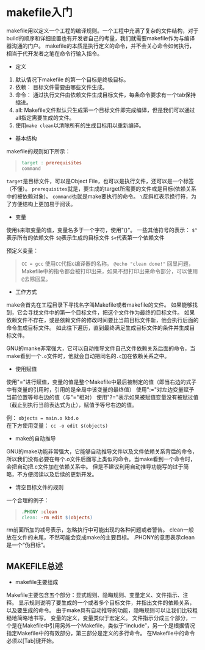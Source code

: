 # makefile入门

makefile用以定义一个工程的编译规则。一个工程中充满了复杂的文件结构，对于build的顺序和详细设置也有开发者自己的考量，我们就需要makefile作为与编译器沟通的门户。
makefile的本质是执行定义的命令，并不会关心命令如何执行，相当于代开发者之笔在命令行输入指令。

* 定义

1. 默认情况下makefile 的第一个目标是终极目标。
2. 依赖： 目标文件需要由哪些文件生成。
3. 命令： 通过执行文件由依赖文件生成目标文件，每条命令要求有一个tab保持缩进。
4. all: Makefile文件默认只生成第一个目标文件即完成编译，但是我们可以通过all指定需要生成的文件。
5. 使用`make clean`以清除所有的生成目标用以重新编译。

* 基本结构

makefile的规则如下所示：
>
> ```makefile
> target : prerequisites
> command
> ```

`target`是目标文件，可以是Object File，也可以是执行文件，还可以是一个标签（不懂）。
`prerequisites`就是，要生成的target所需要的文件或是目标(依赖关系中的被依赖对象)。
`command`也就是make要执行的命令。
`\`反斜杠表示换行符，为了方便结构上更加易于阅读。

* 变量

使用`$`来取变量的值，变量名多于一个字符，使用"()"。
一些其他符号的表示：
`$^`表示所有的依赖文件
`$@`表示生成的目标文件
`$<`代表第一个依赖文件

预定义变量：
> `CC = gcc`
使用`CC`代指c编译器的名称。
> `@echo "clean done!"`
回显问题，Makefile中的指令都会被打印出来，如果不想打印出来命令部分，可以使用`@`去除回显。

* 工作方式

make会首先在工程目录下寻找名字叫Makefile或者makefile的文件。
如果能够找到，它会寻找文件中的第一个目标文件，把这个文件作为最终的目标文件。
如果依赖文件不存在，或是依赖文件的修改时间要比当前目标文件新，他会执行后面的命令生成目标文件。
如此往下遍历，直到最终满足生成目标文件的条件并生成目标文件。

GNU的manke非常强大，它可以自动推导文件自己文件依赖关系后面的命令，当make看到一个`.o`文件时，他就会自动把同名的`.c`加在依赖关系之中。

* 使用赋值

使用"="进行赋值，变量的值是整个Makefile中最后被制定的值（即当右边的式子中有变量的引用时，引用的是全局中该变量的最终值）
使用":="对左边变量赋予当前位置等号右边的值（与"="相对）
使用"?="表示如果被赋值变量没有被赋过值（截止到执行当前表达式为止），赋值予等号右边的值。

例：
`objects = main.o kbd.o`  
在下方使用变量：
`cc -o edit $(objects)`

* make的自动推导

GNU的make功能非常强大，它能够自动推导文件以及文件依赖关系背后的命令，所以我们没有必要在每个.o文件后面写上类似的命令。当make看到一个命令时，会把自动把.c文件加在依赖关系中。
但是不建议利用自动推导功能写的过于简略，不方便阅读以及后续的更新开发。

* 清空目标文件的规则

一个合理的例子：

> ```makefile
> .PHONY :clean
> clean: -rm edit $(objects)
> ```

rm前面所加的减号表示，忽略执行中可能出现的各种问题或者警告。
clean一般放在文件的末尾，不然可能会变成make的主要目标。
.PHONY的意思表示clean是一个“伪目标”。

## MAKEFILE总述

* makefile主要组成

Makefile主要包含五个部分：显式规则、隐晦规则、变量定义、文件指示、注释。
显示规则说明了要生成的一个或者多个目标文件，并指出文件的依赖关系，以及要生成的命令。
由于make具有自动推导的功能，隐晦规则可以让我们比较粗糙地简略地书写。
变量的定义，变量类似于宏定义。
文件指示分成三个部分，一个是在Makefile中引用另外一个Makefile，类似于“include”，另一个是根据情况指定Makefile中的有效部分，第三部分是定义的多行命令。
在Makefile中的命令必须以[Tab]键开始。